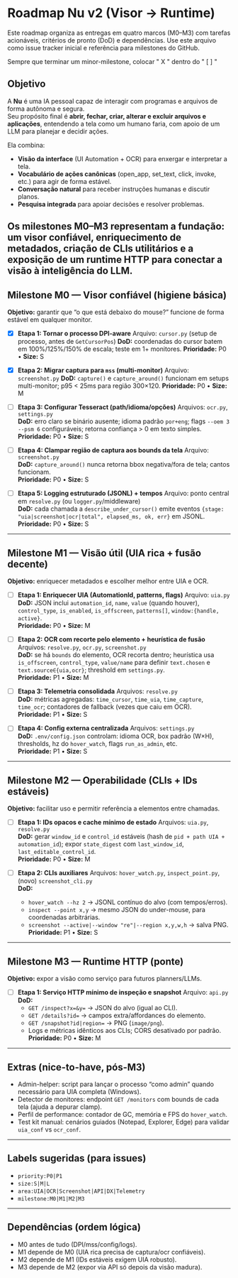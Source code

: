 # Roadmap Nu v2 (Visor → Runtime)

Este roadmap organiza as entregas em quatro marcos (M0–M3) com tarefas acionáveis, critérios de pronto (DoD) e dependências. Use este arquivo como issue tracker inicial e referência para milestones do GitHub.

Sempre que terminar um minor-milestone, colocar " X " dentro do " [ ] "

## Objetivo
A **Nu** é uma IA pessoal capaz de interagir com programas e arquivos de forma autônoma e segura.  
Seu propósito final é **abrir, fechar, criar, alterar e excluir arquivos e aplicações**, entendendo a tela como um humano faria, com apoio de um LLM para planejar e decidir ações.  

Ela combina:
- **Visão da interface** (UI Automation + OCR) para enxergar e interpretar a tela.
- **Vocabulário de ações canônicas** (open_app, set_text, click, invoke, etc.) para agir de forma estável.
- **Conversação natural** para receber instruções humanas e discutir planos.
- **Pesquisa integrada** para apoiar decisões e resolver problemas.

Os milestones M0–M3 representam a fundação: um **visor confiável**, enriquecimento de **metadados**, criação de **CLIs utilitários** e a exposição de um **runtime HTTP** para conectar a visão à inteligência do LLM.  
---

## Milestone M0 — Visor confiável (higiene básica)
**Objetivo:** garantir que “o que está debaixo do mouse?” funcione de forma estável em qualquer monitor.

 - [X] **Etapa 1: Tornar o processo DPI-aware**
    Arquivo: `cursor.py` (setup de processo, antes de `GetCursorPos`)
    **DoD:** coordenadas do cursor batem em 100%/125%/150% de escala; teste em 1+ monitores.
    **Prioridade:** P0 • **Size:** S

- [X] **Etapa 2: Migrar captura para `mss` (multi-monitor)**
  Arquivo: `screenshot.py`
  **DoD:** `capture()` e `capture_around()` funcionam em setups multi-monitor; p95 < 25ms para região 300×120.
  **Prioridade:** P0 • **Size:** M

- [ ] **Etapa 3: Configurar Tesseract (path/idioma/opções)**
  Arquivos: `ocr.py`, `settings.py`  
  **DoD:** erro claro se binário ausente; idioma padrão `por+eng`; flags `--oem 3 --psm 6` configuráveis; retorna confiança > 0 em texto simples.  
  **Prioridade:** P0 • **Size:** S

- [ ] **Etapa 4: Clampar região de captura aos bounds da tela**
  Arquivo: `screenshot.py`  
  **DoD:** `capture_around()` nunca retorna bbox negativa/fora de tela; cantos funcionam.  
  **Prioridade:** P0 • **Size:** S

- [ ] **Etapa 5: Logging estruturado (JSONL) + tempos**
  Arquivo: ponto central em `resolve.py` (ou `logger.py`/middleware)  
  **DoD:** cada chamada a `describe_under_cursor()` emite eventos `{stage: "uia|screenshot|ocr|total", elapsed_ms, ok, err}` em JSONL.  
  **Prioridade:** P0 • **Size:** S

---

## Milestone M1 — Visão útil (UIA rica + fusão decente)
**Objetivo:** enriquecer metadados e escolher melhor entre UIA e OCR.

- [ ] **Etapa 1: Enriquecer UIA (AutomationId, patterns, flags)**
  Arquivo: `uia.py`  
  **DoD:** JSON inclui `automation_id`, `name`, `value` (quando houver), `control_type`, `is_enabled`, `is_offscreen`, `patterns[]`, `window:{handle, active}`.  
  **Prioridade:** P0 • **Size:** M

- [ ] **Etapa 2: OCR com recorte pelo elemento + heurística de fusão**
  Arquivos: `resolve.py`, `ocr.py`, `screenshot.py`  
  **DoD:** se há `bounds` do elemento, OCR recorta dentro; heurística usa `is_offscreen`, `control_type`, `value/name` para definir `text.chosen` e `text.source∈{uia,ocr}`; threshold em `settings.py`.  
  **Prioridade:** P1 • **Size:** M

- [ ] **Etapa 3: Telemetria consolidada**
  Arquivos: `resolve.py`  
  **DoD:** métricas agregadas: `time_cursor`, `time_uia`, `time_capture`, `time_ocr`; contadores de fallback (vezes que caiu em OCR).  
  **Prioridade:** P1 • **Size:** S

- [ ] **Etapa 4: Config externa centralizada**
  Arquivos: `settings.py`  
  **DoD:** `.env/config.json` controlam: idioma OCR, box padrão (W×H), thresholds, hz do `hover_watch`, flags `run_as_admin`, etc.  
  **Prioridade:** P1 • **Size:** S

---

## Milestone M2 — Operabilidade (CLIs + IDs estáveis)
**Objetivo:** facilitar uso e permitir referência a elementos entre chamadas.

- [ ] **Etapa 1: IDs opacos e cache mínimo de estado**
  Arquivos: `uia.py`, `resolve.py`  
  **DoD:** gerar `window_id` e `control_id` estáveis (hash de `pid + path UIA + automation_id`); expor `state_digest` com `last_window_id`, `last_editable_control_id`.  
  **Prioridade:** P0 • **Size:** M

- [ ] **Etapa 2: CLIs auxiliares**
  Arquivos: `hover_watch.py`, `inspect_point.py`, (novo) `screenshot_cli.py`  
  **DoD:**  
    - `hover_watch --hz 2` → JSONL contínuo do alvo (com tempos/erros).  
    - `inspect --point x,y` → mesmo JSON do under-mouse, para coordenadas arbitrárias.  
    - `screenshot --active|--window "re"|--region x,y,w,h` → salva PNG.  
  **Prioridade:** P1 • **Size:** S

---

## Milestone M3 — Runtime HTTP (ponte)
**Objetivo:** expor a visão como serviço para futuros planners/LLMs.

- [ ] **Etapa 1: Serviço HTTP mínimo de inspeção e snapshot**
  Arquivo: `api.py`  
  **DoD:**  
    - `GET /inspect?x=&y=` → JSON do alvo (igual ao CLI).  
    - `GET /details?id=` → campos extra/affordances do elemento.  
    - `GET /snapshot?id|region=` → PNG (`image/png`).  
    - Logs e métricas idênticos aos CLIs; CORS desativado por padrão.  
  **Prioridade:** P0 • **Size:** M

---

## Extras (nice-to-have, pós-M3)
- Admin-helper: script para lançar o processo “como admin” quando necessário para UIA completa (Windows).  
- Detector de monitores: endpoint `GET /monitors` com bounds de cada tela (ajuda a depurar clamp).  
- Perfil de performance: contador de GC, memória e FPS do `hover_watch`.  
- Test kit manual: cenários guiados (Notepad, Explorer, Edge) para validar `uia_conf` vs `ocr_conf`.

---

## Labels sugeridas (para issues)
- `priority:P0|P1`  
- `size:S|M|L`  
- `area:UIA|OCR|Screenshot|API|DX|Telemetry`  
- `milestone:M0|M1|M2|M3`

---

## Dependências (ordem lógica)
- M0 antes de tudo (DPI/mss/config/logs).  
- M1 depende de M0 (UIA rica precisa de captura/ocr confiáveis).  
- M2 depende de M1 (IDs estáveis exigem UIA robusto).  
- M3 depende de M2 (expor via API só depois da visão madura).
